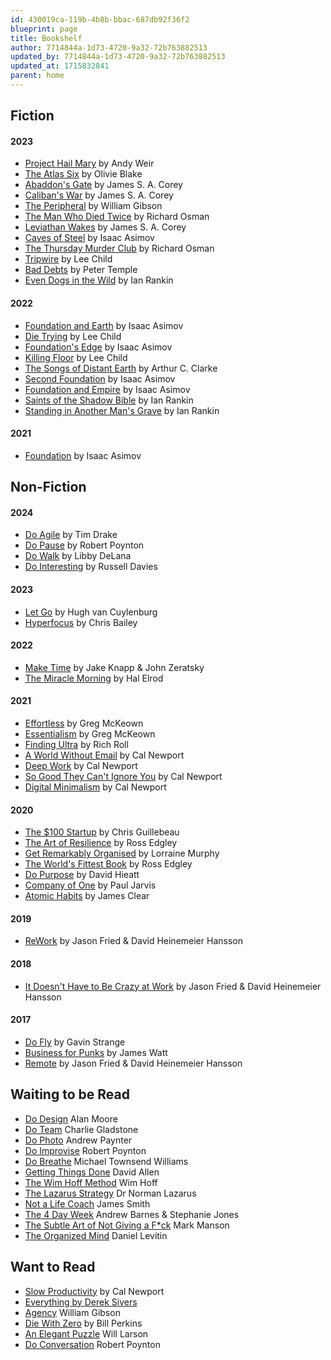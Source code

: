 ```yaml
---
id: 430019ca-119b-4b8b-bbac-687db92f36f2
blueprint: page
title: Bookshelf
author: 7714844a-1d73-4720-9a32-72b763882513
updated_by: 7714844a-1d73-4720-9a32-72b763882513
updated_at: 1715832841
parent: home
---
```

<h2 id="fiction">Fiction</h2>

#### 2023

* [Project Hail Mary](https://www.kobo.com/au/en/ebook/project-hail-mary) by Andy Weir
* [The Atlas Six](https://www.kobo.com/au/en/ebook/the-atlas-six-the-atlas-book-1) by Olivie Blake
* [Abaddon's Gate](https://www.kobo.com/au/en/ebook/abaddon-s-gate-1) by James S. A. Corey
* [Caliban's War](https://www.kobo.com/au/en/ebook/caliban-s-war-1) by James S. A. Corey
* [The Peripheral](https://www.kobo.com/au/en/ebook/the-peripheral-2) by William Gibson
* [The Man Who Died Twice](https://www.kobo.com/au/en/ebook/the-man-who-died-twice-6) by Richard Osman
* [Leviathan Wakes](https://www.kobo.com/au/en/ebook/leviathan-wakes-1) by James S. A. Corey
* [Caves of Steel](https://www.kobo.com/au/en/ebook/caves-of-steel) by Isaac Asimov
* [The Thursday Murder Club](https://www.kobo.com/au/en/ebook/the-thursday-murder-club) by Richard Osman
* [Tripwire](https://www.kobo.com/au/en/ebook/tripwire-4) by Lee Child
* [Bad Debts](https://www.kobo.com/au/en/ebook/bad-debts-4) by Peter Temple
* [Even Dogs in the Wild](https://www.kobo.com/au/en/ebook/even-dogs-in-the-wild) by Ian Rankin

#### 2022

* [Foundation and Earth](https://www.kobo.com/au/en/ebook/foundation-and-earth-the-foundation-series-sequels-book-2) by Isaac Asimov
* [Die Trying](https://www.kobo.com/au/en/ebook/die-trying-2) by Lee Child
* [Foundation's Edge](https://www.kobo.com/au/en/ebook/foundation-s-edge-the-foundation-series-sequels-book-1) by Isaac Asimov
* [Killing Floor](https://www.kobo.com/au/en/ebook/killing-floor-jack-reacher-1) by Lee Child
* [The Songs of Distant Earth](https://www.amazon.com/Songs-Distant-Earth-Arthur-Clarke/dp/0345322401) by Arthur C. Clarke
* [Second Foundation](https://www.kobo.com/au/en/ebook/second-foundation-the-foundation-trilogy-book-3-1) by Isaac Asimov
* [Foundation and Empire](https://www.kobo.com/au/en/ebook/foundation-and-empire-the-foundation-trilogy-book-2) by Isaac Asimov
* [Saints of the Shadow Bible](https://www.kobo.com/au/en/ebook/saints-of-the-shadow-bible) by Ian Rankin
* [Standing in Another Man's Grave](https://www.kobo.com/au/en/ebook/standing-in-another-man-s-grave-1) by Ian Rankin

#### 2021

* [Foundation](https://www.kobo.com/au/en/ebook/foundation-the-foundation-trilogy-book-1-1) by Isaac Asimov

<h2 id="non-fiction">Non-Fiction</h2>

#### 2024

* [Do Agile](https://thedobook.co/products/do-agile-futureproof-your-mindset-stay-grounded) by Tim Drake
* [Do Pause](https://thedobook.co/products/do-pause-you-are-not-a-to-do-list) by Robert Poynton
* [Do Walk](https://thedobook.co/products/do-walk) by Libby DeLana
* [Do Interesting](https://thedobook.co/products/do-interesting-notice-collect-share) by Russell Davies

#### 2023

* [Let Go](https://www.kobo.com/au/en/ebook/let-go-23) by Hugh van Cuylenburg
* [Hyperfocus](https://www.kobo.com/au/en/ebook/hyperfocus-5) by Chris Bailey

#### 2022

* [Make Time](https://www.kobo.com/au/en/ebook/make-time-2) by Jake Knapp & John Zeratsky
* [The Miracle Morning](https://www.kobo.com/au/en/ebook/the-miracle-morning) by Hal Elrod

#### 2021

* [Effortless](https://www.kobo.com/au/en/ebook/effortless-9) by Greg McKeown
* [Essentialism](https://www.kobo.com/au/en/ebook/essentialism-2) by Greg McKeown
* [Finding Ultra](https://www.kobo.com/au/en/ebook/finding-ultra-revised-and-updated-edition-1) by Rich Roll
* [A World Without Email](https://www.kobo.com/au/en/ebook/a-world-without-email-2) by Cal Newport
* [Deep Work](https://www.kobo.com/au/en/ebook/deep-work-2) by Cal Newport
* [So Good They Can't Ignore You](https://www.kobo.com/au/en/ebook/so-good-they-can-t-ignore-you-2) by Cal Newport
* [Digital Minimalism](https://www.kobo.com/au/en/ebook/digital-minimalism) by Cal Newport

#### 2020

* [The $100 Startup](https://www.kobo.com/au/en/ebook/the-100-startup) by Chris Guillebeau
* [The Art of Resilience](https://www.kobo.com/au/en/ebook/the-art-of-resilience-strategies-for-an-unbreakable-mind-and-body) by Ross Edgley
* [Get Remarkably Organised](https://www.kobo.com/au/en/ebook/get-remarkably-organised) by Lorraine Murphy
* [The World's Fittest Book](https://www.kobo.com/au/en/ebook/the-world-s-fittest-book-1) by Ross Edgley
* [Do Purpose](https://thedobook.co/products/do-purpose-why-brands-with-a-purpose-do-better-and-matter-more) by David Hieatt
* [Company of One](https://www.kobo.com/au/en/ebook/company-of-one-1) by Paul Jarvis
* [Atomic Habits](https://www.kobo.com/au/en/ebook/atomic-habits-an-easy-and-proven-way-to-build-good-habits-and-break-bad-ones) by James Clear

#### 2019

* [ReWork](https://www.kobo.com/au/en/ebook/rework-2) by Jason Fried & David Heinemeier Hansson

#### 2018

* [It Doesn't Have to Be Crazy at Work](https://www.kobo.com/au/en/ebook/it-doesn-t-have-to-be-crazy-at-work-1) by Jason Fried & David Heinemeier Hansson

#### 2017

* [Do Fly](https://thedobook.co/products/do-fly-find-your-way-make-a-living-be-your-best-self) by Gavin Strange
* [Business for Punks](https://www.kobo.com/au/en/ebook/business-for-punks) by James Watt
* [Remote](https://www.kobo.com/au/en/ebook/remote-1) by Jason Fried & David Heinemeier Hansson

## Waiting to be Read

* [Do Design](https://thedobook.co/products/do-design-why-beauty-is-key-to-everything) Alan Moore
* [Do Team](https://thedobook.co/products/do-team-how-to-get-the-best-from-everyone) Charlie Gladstone
* [Do Photo](https://thedobook.co/products/do-photo-observe-compose-capture-stand-out) Andrew Paynter
* [Do Improvise](https://thedobook.co/products/do-improvise-less-push-more-pause-better-results-a-new-approach-to-work-and-life) Robert Poynton
* [Do Breathe](https://thedobook.co/products/do-breathe-calm-your-mind-find-focus-get-stuff-done) Michael Townsend Williams
* [Getting Things Done](https://www.kobo.com/au/en/ebook/getting-things-done-4) David Allen
* [The Wim Hoff Method](https://www.kobo.com/au/en/ebook/the-wim-hof-method) Wim Hoff
* [The Lazarus Strategy](https://www.kobo.com/au/en/ebook/the-lazarus-strategy) Dr Norman Lazarus
* [Not a Life Coach](https://www.kobo.com/au/en/ebook/not-a-life-coach-push-your-boundaries-unlock-your-potential-redefine-your-life) James Smith
* [The 4 Day Week](https://www.kobo.com/au/en/ebook/the-4-day-week) Andrew Barnes & Stephanie Jones
* [The Subtle Art of Not Giving a F*ck](https://www.kobo.com/au/en/ebook/the-subtle-art-of-not-giving-a-f-ck-1) Mark Manson
* [The Organized Mind](https://www.kobo.com/au/en/ebook/the-organized-mind-1) Daniel Levitin

## Want to Read

* [Slow Productivity](https://www.kobo.com/au/en/ebook/slow-productivity-2) by Cal Newport
* [Everything by Derek Sivers](https://sive.rs/#mybooks)
* [Agency](https://www.kobo.com/au/en/ebook/agency-11) William Gibson
* [Die With Zero](https://www.kobo.com/au/en/ebook/die-with-zero-3) by Bill Perkins
* [An Elegant Puzzle](https://www.kobo.com/au/en/ebook/an-elegant-puzzle) Will Larson
* [Do Conversation](https://thedobook.co/products/do-conversation-there-is-no-such-thing-as-small-talk) Robert Poynton